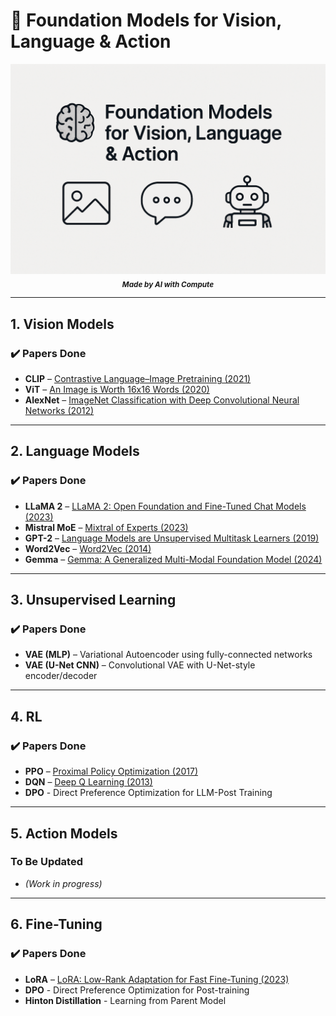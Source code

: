 # 🧠 Foundation Models for Vision, Language & Action

<p align="center">
  <img src="main.png" alt="Foundation Models Header" width="600"/>
  <br>
<sub><strong><em>Made by AI with Compute</em></strong></sub>
</p>

---

## 1️. Vision Models

### ✔️ Papers Done 
- **CLIP** – [Contrastive Language–Image Pretraining (2021)](https://arxiv.org/abs/2103.00020)  
- **ViT** – [An Image is Worth 16x16 Words (2020)](https://arxiv.org/abs/2010.11929)  
- **AlexNet** – [ImageNet Classification with Deep Convolutional Neural Networks (2012)](https://papers.nips.cc/paper/4824-imagenet-classification-with-deep-convolutional-neural-networks.pdf)

---

## 2️. Language Models

### ✔️ Papers Done
- **LLaMA 2** – [LLaMA 2: Open Foundation and Fine-Tuned Chat Models (2023)](https://arxiv.org/abs/2307.09288)
- **Mistral MoE** – [Mixtral of Experts (2023)](https://arxiv.org/abs/2401.04088)
- **GPT-2** – [Language Models are Unsupervised Multitask Learners (2019)](https://cdn.openai.com/better-language-models/language_models_are_unsupervised_multitask_learners.pdf)
- **Word2Vec** – [Word2Vec (2014)](https://arxiv.org/abs/1301.3812)
- **Gemma** – [Gemma: A Generalized Multi-Modal Foundation Model (2024)](https://arxiv.org/abs/2401.04088)



---

## 3️. Unsupervised Learning

### ✔️ Papers Done
- **VAE (MLP)** – Variational Autoencoder using fully-connected networks
- **VAE (U-Net CNN)** – Convolutional VAE with U-Net-style encoder/decoder 

--- 

## 4. RL 

### ✔️ Papers Done
- **PPO** – [Proximal Policy Optimization (2017)](https://arxiv.org/abs/1707.06347)
- **DQN** – [Deep Q Learning (2013)](https://arxiv.org/abs/1310.5670)
- **DPO** - Direct Preference Optimization for LLM-Post Training 

--- 

## 5. Action Models 

### To Be Updated
- *(Work in progress)*

---

## 6. Fine-Tuning 

###  ✔️ Papers Done
- **LoRA** – [LoRA: Low-Rank Adaptation for Fast Fine-Tuning (2023)](https://arxiv.org/abs/2304.00062)
- **DPO** - Direct Preference Optimization for Post-training 
- **Hinton Distillation** - Learning from Parent Model 
